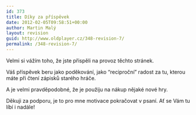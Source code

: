 ```yaml
---
id: 373
title: Díky za příspěvek
date: 2012-02-05T09:58:51+00:00
author: Martin Malý
layout: revision
guid: http://www.oldplayer.cz/348-revision-7/
permalink: /348-revision-7/
---
```

Velmi si vážím toho, že jste přispěli na provoz těchto stránek.

Váš příspěvek beru jako poděkování, jako &#8220;reciproční&#8221; radost za tu, kterou máte při čtení zápisků starého hráče.

A je velmi pravděpodobné, že je použiju na nákup nějaké nové hry.

Děkuji za podporu, je to pro mne motivace pokračovat v psaní. Ať se Vám tu líbí i nadále!

<div id="google_plus_one">
  <g:plusone></g:plusone>
</div>

<div id="fb_send_like">
</div>